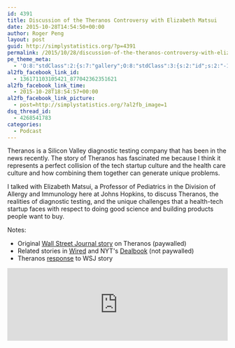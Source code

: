 ```yaml
---
id: 4391
title: Discussion of the Theranos Controversy with Elizabeth Matsui
date: 2015-10-28T14:54:50+00:00
author: Roger Peng
layout: post
guid: http://simplystatistics.org/?p=4391
permalink: /2015/10/28/discussion-of-the-theranos-controversy-with-elizabeth-matsui/
pe_theme_meta:
  - 'O:8:"stdClass":2:{s:7:"gallery";O:8:"stdClass":3:{s:2:"id";s:2:"-1";s:5:"width";s:0:"";s:6:"height";s:0:"";}s:5:"video";O:8:"stdClass":1:{s:2:"id";s:2:"-1";}}'
al2fb_facebook_link_id:
  - 136171103105421_877042362351621
al2fb_facebook_link_time:
  - 2015-10-28T18:54:57+00:00
al2fb_facebook_link_picture:
  - post=http://simplystatistics.org/?al2fb_image=1
dsq_thread_id:
  - 4268541783
categories:
  - Podcast
---
```

Theranos is a Silicon Valley diagnostic testing company that has been in the news recently. The story of Theranos has fascinated me because I think it represents a perfect collision of the tech startup culture and the health care culture and how combining them together can generate unique problems.

I talked with Elizabeth Matsui, a Professor of Pediatrics in the Division of Allergy and Immunology here at Johns Hopkins, to discuss Theranos, the realities of diagnostic testing, and the unique challenges that a health-tech startup faces with respect to doing good science and building products people want to buy.



Notes:

  * Original [Wall Street Journal story](http://www.wsj.com/articles/theranos-has-struggled-with-blood-tests-1444881901) on Theranos (paywalled)
  * Related stories in [Wired](http://www.wired.com/2015/10/theranos-scandal-exposes-the-problem-with-techs-hype-cycle/) and NYT's [Dealbook](http://www.nytimes.com/2015/10/28/business/dealbook/theranos-under-fire.html) (not paywalled)
  * Theranos [response](https://www.theranos.com/news/posts/custom/theranos-facts) to WSJ story


<iframe width="100%" height="166" scrolling="no" frameborder="no" src="https://w.soundcloud.com/player/?url=https%3A//api.soundcloud.com/tracks/230510705%3Fsecret_token%3Ds-WbZX8&amp;color=ff5500&amp;auto_play=false&amp;hide_related=false&amp;show_comments=true&amp;show_user=true&amp;show_reposts=false"></iframe>


